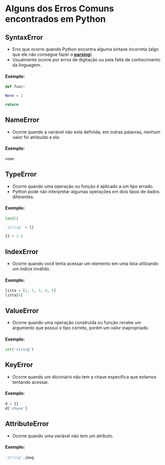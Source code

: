 # Alguns dos Erros Comuns encontrados em Python

## SyntaxError

- Erro que ocorre quando Python encontra alguma sintaxe incorreta (algo que ele não consegue fazer o **[parsing](https://en.wikipedia.org/wiki/Parsing)**).
- Usualmente ocorre por erros de digitação ou pela falta de conhecimento da linguagem.

#### Exemplo:

```python
def func:

None = 1

return 
```

## NameError

- Ocorre quando a variável não está definida, em outras palavras, nenhum valor foi atribuído a ela.

#### Exemplo:

```python
nome
```
## TypeError

- Ocorre quando uma operação ou função é aplicado a um tipo errado.
- Python pode não interpretar algumas operações em dois tipos de dados diferentes.

#### Exemplo: 

```python
len(5)

'string' + []

{} + 1.5
```

## IndexError

- Ocorre quando você tenta acessar um elemento em uma lista utilizando um índice inválido.

#### Exemplo:

```python
lista = [1, 2, 3, 4, 5]
lista[6]
```

## ValueError

- Ocorre quando uma operação construída ou função recebe um argumento que possui o tipo correto, porém um valor inapropriado.

#### Exemplo:

```python
int('string')
```

## KeyError

- Ocorre quando um dicionário não tem a chave específica que estamos tentando acessar.

#### Exemplo:

```python
d = {}
d['chave']
```

## AttributeError

- Ocorre quando uma variável não tem um atributo.

#### Exemplo:

```python
'string'.imag
```